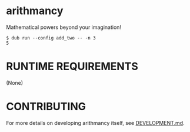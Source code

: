 # arithmancy

Mathematical powers beyond your imagination!

```console
$ dub run --config add_two -- -n 3
5
```

# RUNTIME REQUIREMENTS

(None)

# CONTRIBUTING

For more details on developing arithmancy itself, see [DEVELOPMENT.md](DEVELOPMENT.md).
